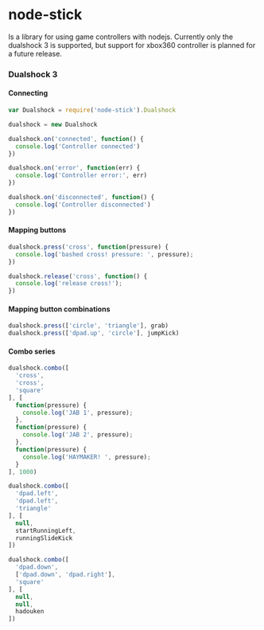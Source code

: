 # node-stick
Is a library for using game controllers with nodejs. Currently only the dualshock 3 is supported, but support for xbox360 controller is planned for a future release.

### Dualshock 3

#### Connecting
```javascript
var Dualshock = require('node-stick').Dualshock

dualshock = new Dualshock

dualshock.on('connected', function() {
  console.log('Controller connected')
})

dualshock.on('error', function(err) {
  console.log('Controller error:', err)
})

dualshock.on('disconnected', function() {
  console.log('Controller disconnected')
})
```

#### Mapping buttons
```javascript
dualshock.press('cross', function(pressure) {
  console.log('bashed cross! pressure: ', pressure);
})

dualshock.release('cross', function() {
  console.log('release cross!');
})
```

#### Mapping button combinations
```javascript
dualshock.press(['circle', 'triangle'], grab)
dualshock.press(['dpad.up', 'circle'], jumpKick)
```

#### Combo series
```javascript
dualshock.combo([
  'cross',
  'cross',
  'square'
], [
  function(pressure) {
    console.log('JAB 1', pressure);
  },
  function(pressure) {
    console.log('JAB 2', pressure);
  },
  function(pressure) {
    console.log('HAYMAKER! ', pressure);
  }
], 1000)
```

```javascript
dualshock.combo([
  'dpad.left',
  'dpad.left',
  'triangle'
], [
  null,
  startRunningLeft,
  runningSlideKick
])
```

```javascript
dualshock.combo([
  'dpad.down',
  ['dpad.down', 'dpad.right'],
  'square'
], [
  null,
  null,
  hadouken
])
```







